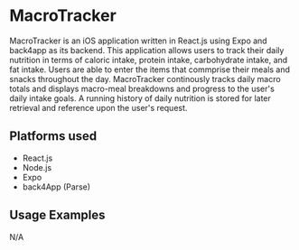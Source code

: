 # MacroTracker
MacroTracker is an iOS application written in React.js using Expo and back4app as its backend. This application
allows users to track their daily nutrition in terms of caloric intake, protein intake, carbohydrate intake,
and fat intake.  Users are able to enter the items that commprise their meals and snacks throughout the day.
MacroTracker continously tracks daily macro totals and displays macro-meal breakdowns and progress to the
user's daily intake goals.  A running history of daily nutrition is stored for later retrieval and reference
upon the user's request.

## Platforms used
- React.js
- Node.js
- Expo
- back4App (Parse)

## Usage Examples

N/A
